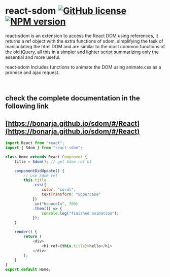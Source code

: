 # react-sdom [![GitHub license](https://img.shields.io/badge/license-MIT-green.svg)](https://github.com/bonarja/react-sdom/blob/master/LICENSE) [![NPM version](https://img.shields.io/npm/v/react-sdom.svg)](https://www.npmjs.com/package/react-sdom)

react-sdom is an extension to access the React DOM using references, it returns a ref object with the extra functions of sdom, simplifying the task of manipulating the html DOM and are similar to the most common functions of the old jQuery, all this in a simpler and lighter script summarizing only the essential and more useful.

react-sdom Includes functions to animate the DOM using animate.css as a promise and ajax request.

<br/>

## check the complete documentation in the following link

## [https://bonarja.github.io/sdom/#/React](https://bonarja.github.io/sdom/#/React)

```javascript
import React from "react";
import { Sdom } from "react-sdom";

class Home extends React.Component {
    title = Sdom(); // get Sdom ref h1

    componentDidUpdate() {
        // use Sdom ref
        this.title
            .css({
                color: "coral",
                textTransform: "uppercase"
            })
            .in("bounceIn", 700)
            .then(() => {
                console.log("finished animation");
            });
    }

    render() {
        return (
            <div>
                <h1 ref={this.title}>hello</h1>
            </div>
        );
    }
}
export default Home;
```
